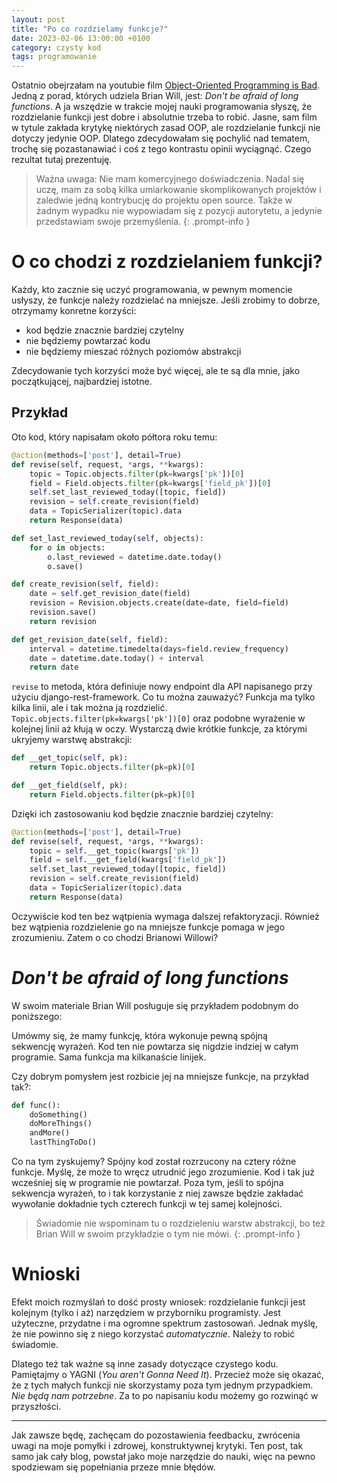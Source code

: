 ```yaml
---
layout: post
title: "Po co rozdzielamy funkcje?"
date: 2023-02-06 13:00:00 +0100
category: czysty kod
tags: programowanie
---
```


Ostatnio obejrzałam na youtubie film [Object-Oriented Programming is Bad](https://www.youtube.com/watch?v=QM1iUe6IofM). Jedną z porad, których udziela Brian Will, jest: _Don't be afraid of long functions_. A ja wszędzie w trakcie mojej nauki programowania słyszę, że rozdzielanie funkcji jest dobre i absolutnie trzeba to robić. Jasne, sam film w tytule zakłada krytykę niektórych zasad OOP, ale rozdzielanie funkcji nie dotyczy jedynie OOP. Dlatego zdecydowałam się pochylić nad tematem, trochę się pozastanawiać i coś z tego kontrastu opinii wyciągnąć. Czego rezultat tutaj prezentuję.

> Ważna uwaga: Nie mam komercyjnego doświadczenia. Nadal się uczę, mam za sobą kilka umiarkowanie skomplikowanych projektów i zaledwie jedną kontrybucję do projektu open source. Także w żadnym wypadku nie wypowiadam się z pozycji autorytetu, a jedynie przedstawiam swoje przemyślenia.
> {: .prompt-info }

# O co chodzi z rozdzielaniem funkcji?

Każdy, kto zacznie się uczyć programowania, w pewnym momencie usłyszy, że funkcje należy rozdzielać na mniejsze. Jeśli zrobimy to dobrze, otrzymamy konretne korzyści:

- kod będzie znacznie bardziej czytelny
- nie będziemy powtarzać kodu
- nie będziemy mieszać różnych poziomów abstrakcji

Zdecydowanie tych korzyści może być więcej, ale te są dla mnie, jako początkującej, najbardziej istotne.

## Przykład

Oto kod, który napisałam około półtora roku temu:

```py
@action(methods=['post'], detail=True)
def revise(self, request, *args, **kwargs):
    topic = Topic.objects.filter(pk=kwargs['pk'])[0]
    field = Field.objects.filter(pk=kwargs['field_pk'])[0]
    self.set_last_reviewed_today([topic, field])
    revision = self.create_revision(field)
    data = TopicSerializer(topic).data
    return Response(data)

def set_last_reviewed_today(self, objects):
    for o in objects:
        o.last_reviewed = datetime.date.today()
        o.save()

def create_revision(self, field):
    date = self.get_revision_date(field)
    revision = Revision.objects.create(date=date, field=field)
    revision.save()
    return revision

def get_revision_date(self, field):
    interval = datetime.timedelta(days=field.review_frequency)
    date = datetime.date.today() + interval
    return date
```

`revise` to metoda, która definiuje nowy endpoint dla API napisanego przy użyciu django-rest-framework. Co tu można zauważyć? Funkcja ma tylko kilka linii, ale i tak można ją rozdzielić. `Topic.objects.filter(pk=kwargs['pk'])[0]` oraz podobne wyrażenie w kolejnej linii aż kłują w oczy. Wystarczą dwie krótkie funkcje, za którymi ukryjemy warstwę abstrakcji:

```py
def __get_topic(self, pk):
    return Topic.objects.filter(pk=pk)[0]

def __get_field(self, pk):
    return Field.objects.filter(pk=pk)[0]
```

Dzięki ich zastosowaniu kod będzie znacznie bardziej czytelny:

```py
@action(methods=['post'], detail=True)
def revise(self, request, *args, **kwargs):
    topic = self.__get_topic(kwargs['pk'])
    field = self.__get_field(kwargs['field_pk'])
    self.set_last_reviewed_today([topic, field])
    revision = self.create_revision(field)
    data = TopicSerializer(topic).data
    return Response(data)
```

Oczywiście kod ten bez wątpienia wymaga dalszej refaktoryzacji. Również bez wątpienia rozdzielenie go na mniejsze funkcje pomaga w jego zrozumieniu. Zatem o co chodzi Brianowi Willowi?

# _Don't be afraid of long functions_

W swoim materiale Brian Will posługuje się przykładem podobnym do poniższego:

Umówmy się, że mamy funkcję, która wykonuje pewną spójną sekwencję wyrażeń. Kod ten nie powtarza się nigdzie indziej w całym programie. Sama funkcja ma kilkanaście linijek.

Czy dobrym pomysłem jest rozbicie jej na mniejsze funkcje, na przykład tak?:

```py
def func():
    doSomething()
    doMoreThings()
    andMore()
    lastThingToDo()
```

Co na tym zyskujemy? Spójny kod został rozrzucony na cztery różne funkcje. Myślę, że może to wręcz utrudnić jego zrozumienie. Kod i tak już wcześniej się w programie nie powtarzał. Poza tym, jeśli to spójna sekwencja wyrażeń, to i tak korzystanie z niej zawsze będzie zakładać wywołanie dokładnie tych czterech funkcji w tej samej kolejności.

> Świadomie nie wspominam tu o rozdzieleniu warstw abstrakcji, bo też Brian Will w swoim przykładzie o tym nie mówi.
> {: .prompt-info }

# Wnioski

Efekt moich rozmyślań to dość prosty wniosek: rozdzielanie funkcji jest kolejnym (tylko i aż) narzędziem w przyborniku programisty. Jest użyteczne, przydatne i ma ogromne spektrum zastosowań. Jednak myślę, że nie powinno się z niego korzystać _automatycznie_. Należy to robić świadomie.

Dlatego też tak ważne są inne zasady dotyczące czystego kodu. Pamiętajmy o YAGNI (_You aren't Gonna Need It_). Przecież może się okazać, że z tych małych funkcji nie skorzystamy poza tym jednym przypadkiem. _Nie będą nam potrzebne_. Za to po napisaniu kodu możemy go rozwinąć w przyszłości.

---

Jak zawsze będę, zachęcam do pozostawienia feedbacku, zwrócenia uwagi na moje pomyłki i zdrowej, konstruktywnej krytyki. Ten post, tak samo jak cały blog, powstał jako moje narzędzie do nauki, więc na pewno spodziewam się popełniania przeze mnie błędów.

